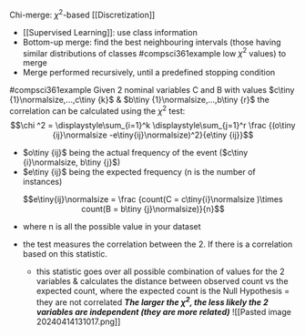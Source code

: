 Chi-merge: $\chi  ^2$-based [[Discretization]]
- [[Supervised Learning]]: use class information
- Bottom-up merge: find the best neighbouring intervals (those having similar distributions of classes #compsci361example low $\chi ^2$ values) to merge
- Merge performed recursively, until a predefined stopping condition

#compsci361example Given 2 nominal variables C and B with values $c\tiny {1}\normalsize,...,c\tiny {k}$ & $b\tiny {1}\normalsize,...,b\tiny {r}$ the correlation can be calculated using the $\chi ^2$ test:
$$\chi ^2 = \displaystyle\sum_{i=1}^k \displaystyle\sum_{j=1}^r \frac {(o\tiny {ij}\normalsize -e\tiny{ij}\normalsize)^2}{e\tiny {ij}}$$
- $o\tiny {ij}$ being the actual frequency of the event ($c\tiny {i}\normalsize, b\tiny {j}$)
- $e\tiny {ij}$ being the expected frequency (n is the number of instances)

$$e\tiny{ij}\normalsize = \frac {count(C = c\tiny{i}\normalsize )\times count(B = b\tiny {j}\normalsize)}{n}$$
- where n is all the possible value in your dataset

- the test measures the correlation between the 2. If there is a correlation based on this statistic.
	- this statistic goes over all possible combination of values for the 2 variables & calculates the distance between observed count vs the expected count, where the expected count is the Null Hypothesis = they are not correlated
***The larger the $\chi ^2$, the less likely the 2 variables are independent (they are more related)***
![[Pasted image 20240414131017.png]]
